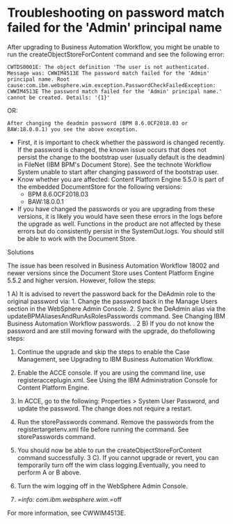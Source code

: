 # Troubleshooting on password match failed for the 'Admin' principal name

After upgrading to Business Automation Workflow, you might be unable to run the
createObjectStoreForContent command and see the following error:

```
CWTDS0001E: The object definition 'The user is not authenticated. Message was: CWWIM4513E The password match failed for the 'Admin' principal name. Root cause:com.ibm.websphere.wim.exception.PasswordCheckFailedException: CWWIM4513E The password match failed for the 'Admin' principal name.' cannot be created. Details: '{1}'
```

OR:

```
After changing the deadmin password (BPM 8.6.0CF2018.03 or BAW:18.0.0.1) you see the above exception.
```

- First, it is important to check whether the password is changed recently. If the password is
changed, the known issue occurs that does not persist the change to the bootstrap user (usually
default is the deadmin) in FileNet (IBM BPM's Document Store). See the technote  Workflow System unable to start after changing password of the
bootstrap user.
- Know whether you are affected: Content Platform Engine 5.5.0 is part of the embedded DocumentStore for the following versions:
    - BPM 8.6.0CF2018.03
    - BAW:18.0.0.1
- If you have changed the passwords or you are upgrading from these versions, it is likely you
would have seen these errors in the logs before the upgrade as well. Functions in the product are
not affected by these errors but do consistently persist in the SystemOut.logs.
You should still be able to work with the Document Store.

Solutions

The issue has been resolved in Business Automation Workflow 18002 and newer versions since the
Document Store uses Content Platform Engine 5.5.2 and higher version. However, follow the steps:

1 A) It is advised to revert the password back for the DeAdmin role to the original password via:
    1. Change the password back in the Manage Users section in the WebSphere Admin Console.
    2. Sync the DeAdmin alias via the updateBPMAliasesAndRunAsRolesPasswords
command. See Changing IBM Business Automation Workflow passwords.
.
2 B) If you do not know the password and are still moving forward with the upgrade, do thefollowing steps:

1. Continue the upgrade and skip the steps to enable the Case Management, see Upgrading to IBM Business Automation Workflow.
2. Enable the ACCE console. If you are using the command line, use
registeracceplugin.xml. See Using the IBM Administration Console for Content Platform Engine.
3. In ACCE, go to the following: Properties > System User Password, and
update the password. The change does not require a restart.
4. Run the storePasswords command. Remove the passwords from the
registertargetenv.xml file before running the command. See storePasswords command.
5. You should now be able to run the createObjectStoreForContent command
successfully.
3 C). If you cannot upgrade or revert, you can temporarily turn off the wim class logging.Eventually, you need to perform A or B above.

1. Turn the wim logging off in the WebSphere Admin Console.
2. *=info: com.ibm.websphere.wim.*=off

For more information, see CWWIM4513E.